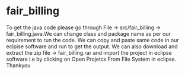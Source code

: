 # fair_billing
To get the java code please go through File -> src/fair_billing -> fair_billing.java.We can change class and package name as per our requirement to run the code. 
We can copy and paste same code in our eclpise software and run to get the output. 
We can also download and extract the zip file -> fair_billing.rar and import the project in eclipse software i.e by clicking on Open Projetcs From File System in eclipse.
Thankyou
